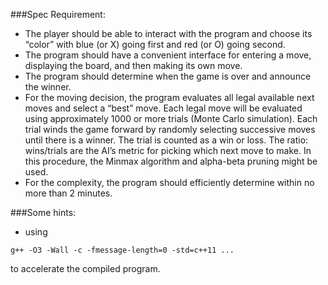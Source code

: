 ###Spec Requirement:

* The player should be able to interact with the program and choose its “color” with blue (or X) going first and red (or O) going second.
* The program should have a convenient interface for entering a move, displaying the board, and then making its own move.
* The program should determine when the game is over and announce the winner.
* For the moving decision, the program evaluates all legal available next moves and select a “best” move.  Each legal move will be evaluated using approximately 1000 or more trials (Monte Carlo simulation). Each trial winds the game forward by randomly selecting successive moves until there is a winner. The trial is counted as a win or loss. The ratio: wins/trials are the AI’s metric for picking which next move to make. In this procedure, the Minmax algorithm and alpha-beta pruning might be used.
* For the complexity, the program should efficiently determine within no more than 2 minutes.

###Some hints:
* using
````
g++ -O3 -Wall -c -fmessage-length=0 -std=c++11 ...
````
to accelerate the compiled program.
